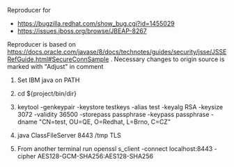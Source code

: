 Reproducer for 
* https://bugzilla.redhat.com/show_bug.cgi?id=1455029
* https://issues.jboss.org/browse/JBEAP-8267

Reproducer is based on https://docs.oracle.com/javase/8/docs/technotes/guides/security/jsse/JSSERefGuide.html#SecureConnSample .
Necessary changes to origin source is marked with "Adjust" in comment

1. Set IBM java on PATH
2. cd ${project/bin/dir}
3. keytool -genkeypair   -keystore testkeys   -alias test   -keyalg RSA   -keysize 3072   -validity 36500   -storepass passphrase   -keypass passphrase -dname "CN=test, OU=QE, O=Redhat, L=Brno, C=CZ"
4. java ClassFileServer 8443 /tmp TLS

5. From another terminal run
openssl s_client -connect localhost:8443 -cipher AES128-GCM-SHA256:AES128-SHA256
